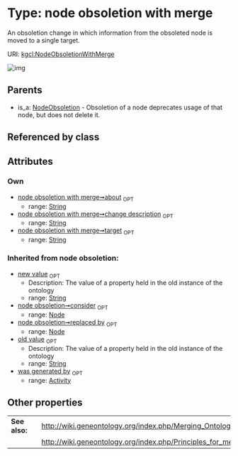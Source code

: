 
# Type: node obsoletion with merge


An obsoletion change in which information from the obsoleted node is moved to a single target.

URI: [kgcl:NodeObsoletionWithMerge](http://w3id.org/kgclNodeObsoletionWithMerge)


![img](http://yuml.me/diagram/nofunky;dir:TB/class/[NodeObsoletion]^-[NodeObsoletionWithMerge&#124;target:string%20%3F;about:string%20%3F;change_description:string%20%3F;old_value(i):string%20%3F;new_value(i):string%20%3F],[NodeObsoletion],[Node],[Activity])

## Parents

 *  is_a: [NodeObsoletion](NodeObsoletion.md) - Obsoletion of a node deprecates usage of that node, but does not delete it.

## Referenced by class


## Attributes


### Own

 * [node obsoletion with merge➞about](node_obsoletion_with_merge_about.md)  <sub>OPT</sub>
    * range: [String](types/String.md)
 * [node obsoletion with merge➞change description](node_obsoletion_with_merge_change_description.md)  <sub>OPT</sub>
    * range: [String](types/String.md)
 * [node obsoletion with merge➞target](node_obsoletion_with_merge_target.md)  <sub>OPT</sub>
    * range: [String](types/String.md)

### Inherited from node obsoletion:

 * [new value](new_value.md)  <sub>OPT</sub>
    * Description: The value of a property held in the old instance of the ontology
    * range: [String](types/String.md)
 * [node obsoletion➞consider](node_obsoletion_consider.md)  <sub>OPT</sub>
    * range: [Node](Node.md)
 * [node obsoletion➞replaced by](node_obsoletion_replaced_by.md)  <sub>OPT</sub>
    * range: [Node](Node.md)
 * [old value](old_value.md)  <sub>OPT</sub>
    * Description: The value of a property held in the old instance of the ontology
    * range: [String](types/String.md)
 * [was generated by](was_generated_by.md)  <sub>OPT</sub>
    * range: [Activity](Activity.md)

## Other properties

|  |  |  |
| --- | --- | --- |
| **See also:** | | http://wiki.geneontology.org/index.php/Merging_Ontology_Terms |
|  | | http://wiki.geneontology.org/index.php/Principles_for_merging_terms |

